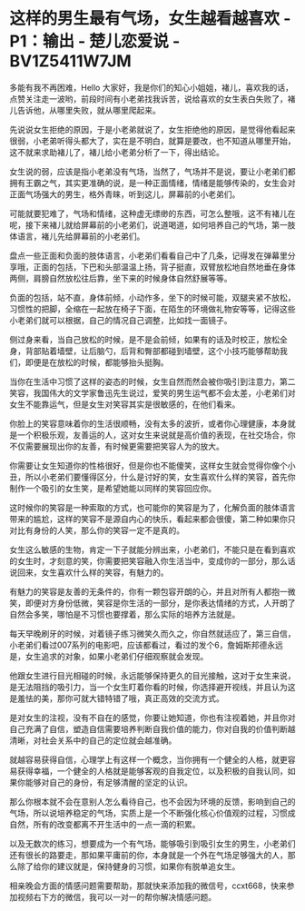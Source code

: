 # 这样的男生最有气场，女生越看越喜欢 - P1：输出 - 楚儿恋爱说 - BV1Z5411W7JM

多能有我不再困难，Hello 大家好，我是你们的知心小姐姐，褚儿，喜欢我的话，点赞关注走一波哟，前段时间有小老弟找我诉苦，说给喜欢的女生表白失败了，褚儿告诉他，从哪里失败，就从哪里爬起来。

先说说女生拒绝的原因，于是小老弟就说了，女生拒绝他的原因，是觉得他看起来很弱，小老弟听得头都大了，实在是不明白，就算是要改，也不知道从哪里开始，这不就来求助褚儿了，褚儿给小老弟分析了一下，得出结论。

女生说的弱，应该是指小老弟没有气场，当然了，气场并不是说，要让小老弟们都拥有王霸之气，其实更准确的说，是一种正面情绪，情绪是能够传染的，女生会对正面气场强大的男生，格外青睐，听到这儿，屏幕前的小老弟们。

可能就要犯难了，气场和情绪，这种虚无缥缈的东西，可怎么整哦，这不有褚儿在呢，接下来褚儿就给屏幕前的小老弟们，说道喝道，如何培养自己的气场，第一肢体语言，褚儿先给屏幕前的小老弟们。

盘点一些正面和负面的肢体语言，小老弟们看看自己中了几条，记得发在弹幕里分享哦，正面的包括，下巴和头部温温上扬，背子挺直，双臂放松地自然地垂在身体两侧，肩膀自然放松往后靠，坐下来的时候身体自然舒展等等。

负面的包括，站不直，身体前倾，小动作多，坐下的时候可能，双腿夹紧不放松，习惯性的把脚，全缩在一起放在椅子下面，在陌生的环境做礼物安等等，记得这些小老弟们就可以根据，自己的情况自己调整，比如找一面镜子。

侧过身来看，当自己放松的时候，是不是会前倾，如果有的话及时校正，放松全身，背部贴着墙壁，让后脑勺，后背和臀部都碰到墙壁，这个小技巧能够帮助我们，即便是在放松的时候，都能够抬头挺胸。

当你在生活中习惯了这样的姿态的时候，女生自然而然会被你吸引到注意力，第二笑容，我国伟大的文学家鲁迅先生说过，爱笑的男生运气都不会太差，小老弟们对女生不能靠运气，但是女生对笑容其实是很敏感的，在他们看来。

你脸上的笑容意味着你的生活很顺畅，没有太多的波折，或者你心理健康，本身就是一个积极乐观，友善运的人，这对女生来说就是高价值的表现，在社交场合，你不仅需要展现出你的友善，有时候更需要把笑容人为的放大。

你需要让女生知道你的性格很好，但是你也不能傻笑，这样女生就会觉得你像个小丑，所以小老弟们要懂得区分，什么是讨好的笑，女生喜欢什么样的笑容，首先你制作一个吸引的女生笑，是希望她能以同样的笑容回应你。

这时候你的笑容是一种索取的方式，也可能你的笑容是为了，化解负面的肢体语言带来的尴尬，这样的笑容不是源自内心的快乐，看起来都会很傻，第二种如果你只对比有身份的人笑，那么你的笑容一定不是真的。

女生这么敏感的生物，肯定一下子就能分辨出来，小老弟们，不能只是在看到喜欢的女生时，才刻意的笑，你需要把笑容融入你生活当中，变成你的一部分，那么话说回来，女生喜欢什么样的笑容，有魅力的。

有魅力的笑容是友善的无条件的，你有一颗包容开朗的心，并且对所有人都抱一微笑，即便对方身份低微，笑容是你生活的一部分，是你表达情绪的方式，人开朗了自然会多笑，哪怕是不习惯也要撑着，那么实际的培养方法就是。

每天早晚刷牙的时候，对着镜子练习微笑久而久之，你自然就适应了，第三自信，小老弟们看过007系列的电影吧，应该都看过，看过的发个6，詹姆斯邦德永远是，女生追求的对象，如果小老弟们仔细观察就会发现。

他跟女生进行目光相碰的时候，永远能够保持更久的目光接触，这对于女生来说，是无法阻挡的吸引力，当一个女生盯着你看的时候，你选择避开视线，并且认为这是羞怯的美，那你可就大错特错了哦，真正高效的交流方式。

是对女生的注视，没有不自在的感觉，你要让她知道，你也有注视着她，并且你对自己充满了自信，塑造自信需要培养判断自我价值的能力，你对自我的价值判断越清晰，对社会关系中的自己的定位就会越准确。

就越容易获得自信，心理学上有这样一个概念，当你拥有一个健全的人格，就更容易获得幸福，一个健全的人格就是能够客观的自我定位，以及积极的自我认同，如果你能够对自己的身份，有足够清醒的坚定的认识。

那么你根本就不会在意别人怎么看待自己，也不会因为环境的反馈，影响到自己的气场，所以说培养稳定的气场，实质上是一个不断强化核心价值观的过程，习惯成自然，所有的改变都离不开生活中的一点一滴的积累。

以及无数次的练习，想要成为一个有气场，能够吸引到吸引女生的男生，小老弟们还有很长的路要走，那如果平庸前的你，本身就是一个外在气场足够强大的人，那么除了给你的建议就是，保持健身的习惯，如果你有脱单追女生。

相亲晚会方面的情感问题需要帮助，那就快来添加我的微信号，ccxt668，快来参加视频右下方的微信，我可以一对一的帮你解决情感问题。